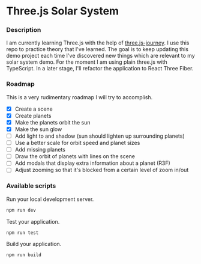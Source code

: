 # Three.js Solar System

### Description

I am currently learning Three.js with the help of [three.js-journey](https://threejs-journey.com/). I use this repo
to practice theory that I've learned. The goal is to keep updating this demo project each time I've discovered new
things which
are relevant to my solar system demo. For the moment I am using plain three.js with TypeScript. In a later stage, I'll
refactor the application
to React Three Fiber.

### Roadmap

This is a very rudimentary roadmap I will try to accomplish.

- [x] Create a scene
- [x] Create planets
- [x] Make the planets orbit the sun
- [x] Make the sun glow
- [ ] Add light to and shadow (sun should lighten up surrounding planets)
- [ ] Use a better scale for orbit speed and planet sizes
- [ ] Add missing planets
- [ ] Draw the orbit of planets with lines on the scene
- [ ] Add modals that display extra information about a planet (R3F)
- [ ] Adjust zooming so that it's blocked from a certain level of zoom in/out

### Available scripts

Run your local development server.

```bash
npm run dev
```

Test your application.

```bash
npm run test
```

Build your application.

```bash
npm run build
```
